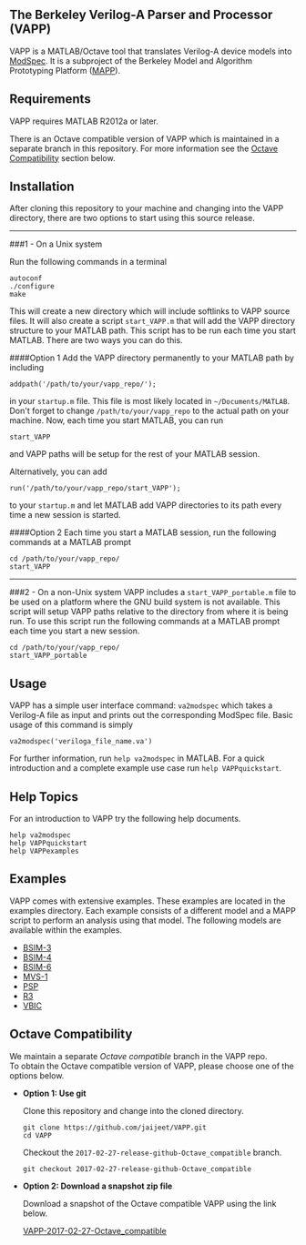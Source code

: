 ## The Berkeley Verilog-A Parser and Processor (VAPP)

VAPP is a MATLAB/Octave tool that translates Verilog-A device models into [ModSpec](https://doi.org/10.1109/ICCAD.2011.6105356).
It is a subproject of the Berkeley Model and Algorithm Prototyping Platform ([MAPP](https://github.com/jaijeet/MAPP)).

## Requirements

VAPP requires MATLAB R2012a or later.

There is an Octave compatible version of VAPP which is maintained in a separate branch in this repository.
For more information see the [Octave Compatibility](#octave-compatibility) section below.

## Installation
After cloning this repository to your machine and changing into the VAPP directory, there are two options to start using this source release.

-----
###1 - On a Unix system

Run the following commands in a terminal

```
autoconf
./configure
make
```

This will create a new directory which will include softlinks to VAPP source files.
It will also create a script `start_VAPP.m` that will add the VAPP directory structure to your MATLAB path.
This script has to be run each time you start MATLAB. There are two ways you can do this.

####Option 1
Add the VAPP directory permanently to your MATLAB path by including 

```
addpath('/path/to/your/vapp_repo/');
```

in your `startup.m` file.
This file is most likely located in `~/Documents/MATLAB`.
Don't forget to change `/path/to/your/vapp_repo` to the actual path on your machine.
Now, each time you start MATLAB, you can run

```
start_VAPP
```

and VAPP paths will be setup for the rest of your MATLAB session.

Alternatively, you can add

```
run('/path/to/your/vapp_repo/start_VAPP');
```

to your `startup.m` and let MATLAB add VAPP directories to its path every time a new session is started.

####Option 2
Each time you start a MATLAB session, run the following commands at a MATLAB prompt
```
cd /path/to/your/vapp_repo/
start_VAPP
```

-----
###2 - On a non-Unix system
VAPP includes a `start_VAPP_portable.m` file to be used on a platform where the GNU build system is not available.
This script will setup VAPP paths relative to the directory from where it is being run.
To use this script run the following commands at a MATLAB prompt each time you start a new session.
```
cd /path/to/your/vapp_repo/
start_VAPP_portable
```

## Usage

VAPP has a simple user interface command: `va2modspec` which takes a Verilog-A file as input and prints out the corresponding ModSpec file.
Basic usage of this command is simply
```
va2modspec('veriloga_file_name.va')
```
For further information, run `help va2modspec` in MATLAB.
For a quick introduction and a complete example use case run `help VAPPquickstart`.

## Help Topics

For an introduction to VAPP try the following help documents.
```
help va2modspec
help VAPPquickstart
help VAPPexamples
```

## Examples

VAPP comes with extensive examples.
These examples are located in the examples directory.
Each example consists of a different model and a MAPP script to perform an analysis using that model.
The following models are available within the examples.

* [BSIM-3](http://bsim.berkeley.edu/models/bsim4/bsim3/)
* [BSIM-4](http://bsim.berkeley.edu/models/bsim4/)
* [BSIM-6](http://bsim.berkeley.edu/models/bsimbulk/)
* [MVS-1](https://nanohub.org/publications/15/4)
* [PSP](http://www.nxp.com/products/software-and-tools/models-and-test-data/compact-models-simkit/mos-models/model-psp:MODELPSP)
* [R3](https://nanohub.org/publications/26/1)
* [VBIC](http://www.designers-guide.org/VBIC/)

## Octave Compatibility
We maintain a separate *Octave compatible* branch in the VAPP repo.  
To obtain the Octave compatible version of VAPP, please choose one of the options below.

*   **Option 1: Use git**
    
    Clone this repository and change into the cloned directory.
    ```
    git clone https://github.com/jaijeet/VAPP.git
    cd VAPP
    ```
    Checkout the `2017-02-27-release-github-Octave_compatible` branch.
    ```
    git checkout 2017-02-27-release-github-Octave_compatible 
    ```

*   **Option 2: Download a snapshot zip file**
    
    Download a snapshot of the Octave compatible VAPP using the link below.

    [VAPP-2017-02-27-Octave_compatible](https://github.com/jaijeet/VAPP/archive/2017-02-27-release-github-Octave_compatible.zip)

